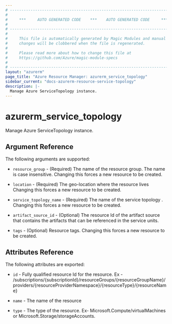 ```yaml
---
# ----------------------------------------------------------------------------
#
#     ***     AUTO GENERATED CODE    ***    AUTO GENERATED CODE     ***
#
# ----------------------------------------------------------------------------
#
#     This file is automatically generated by Magic Modules and manual
#     changes will be clobbered when the file is regenerated.
#
#     Please read more about how to change this file at
#     https://github.com/Azure/magic-module-specs
#
# ----------------------------------------------------------------------------
layout: "azurerm"
page_title: "Azure Resource Manager: azurerm_service_topology"
sidebar_current: "docs-azurerm-resource-service-topology"
description: |-
  Manage Azure ServiceTopology instance.
---
```


# azurerm_service_topology

Manage Azure ServiceTopology instance.


## Argument Reference

The following arguments are supported:

* `resource_group` - (Required) The name of the resource group. The name is case insensitive. Changing this forces a new resource to be created.

* `location` - (Required) The geo-location where the resource lives Changing this forces a new resource to be created.

* `service_topology_name` - (Required) The name of the service topology . Changing this forces a new resource to be created.

* `artifact_source_id` - (Optional) The resource Id of the artifact source that contains the artifacts that can be referenced in the service units.

* `tags` - (Optional) Resource tags. Changing this forces a new resource to be created.

## Attributes Reference

The following attributes are exported:

* `id` - Fully qualified resource Id for the resource. Ex - /subscriptions/{subscriptionId}/resourceGroups/{resourceGroupName}/providers/{resourceProviderNamespace}/{resourceType}/{resourceName}

* `name` - The name of the resource

* `type` - The type of the resource. Ex- Microsoft.Compute/virtualMachines or Microsoft.Storage/storageAccounts.

